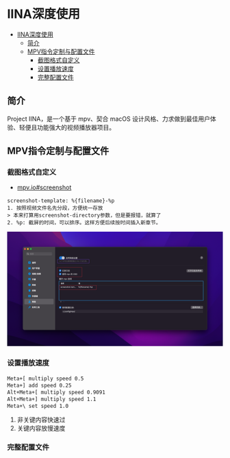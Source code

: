 # IINA深度使用

<!--ts-->
* [IINA深度使用](#iina深度使用)
   * [简介](#简介)
   * [MPV指令定制与配置文件](#mpv指令定制与配置文件)
      * [截图格式自定义](#截图格式自定义)
      * [设置播放速度](#设置播放速度)
      * [完整配置文件](#完整配置文件)

<!-- Created by https://github.com/ekalinin/github-markdown-toc -->
<!-- Added by: runner, at: Mon Sep 19 16:57:05 UTC 2022 -->

<!--te-->

## 简介

Project IINA，是一个基于 mpv、契合 macOS 设计风格、力求做到最佳用户体验、轻便且功能强大的视频播放器项目。

## MPV指令定制与配置文件

### 截图格式自定义

- [mpv.io#screenshot](https://mpv.io/manual/stable/#screenshot)

```admonish info
screenshot-template: %{filename}-%p
1. 按照视频文件名先分段，方便统一存放
> 本来打算用screenshot-directory参数，但是要报错，就算了
2. %p: 截屏的时间，可以排序。这样方便后续按时间插入新章节。
```

![CleanShot 2022-09-06 at 21.52.28@2x](https://raw.githubusercontent.com/KuanHsiaoKuo/writing_materials/main/imgs/CleanShot%202022-09-06%20at%2021.52.28%402x.png)

### 设置播放速度

```admonish info
Meta+[ multiply speed 0.5
Meta+] add speed 0.25
Alt+Meta+[ multiply speed 0.9091
Alt+Meta+] multiply speed 1.1
Meta+\ set speed 1.0
```

1. 非关键内容快速过
2. 关键内容放慢速度

### 完整配置文件
